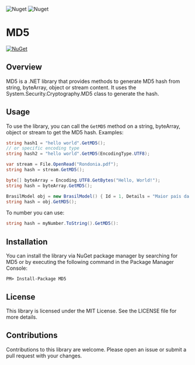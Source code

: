 ﻿![Nuget](https://img.shields.io/nuget/dt/md5)
![Nuget](https://img.shields.io/nuget/v/md5)

# MD5

[![NuGet](https://img.shields.io/nuget/v/MD5.svg)](https://www.nuget.org/packages/MD5/)

## Overview

MD5 is a .NET library that provides methods to generate MD5 hash from string, byteArray, object or stream content. It uses the System.Security.Cryptography.MD5 class to generate the hash.

## Usage

To use the library, you can call the `GetMD5` method on a string, byteArray, object or stream to get the MD5 hash.
Examples:

```csharp
string hash1 = "hello world".GetMD5();
// or specific encoding type
string hash2 = "hello world".GetMD5(EncodingType.UTF8);
```
```csharp
var stream = File.OpenRead("Rondonia.pdf");
string hash = stream.GetMD5();
```
```csharp
byte[] byteArray = Encoding.UTF8.GetBytes("Hello, World!");
string hash = byteArray.GetMD5();
```
```csharp
BrasilModel obj = new BrasilModel() { Id = 1, Details = "Maior país da América do Sul" };
string hash = obj.GetMD5();
```
To number you can use:
```csharp
string hash = myNumber.ToString().GetMD5():
```

## Installation
You can install the library via NuGet package manager by searching for MD5 or by executing the following command in the Package Manager Console:

```shell
PM> Install-Package MD5
```

## License
This library is licensed under the MIT License. See the LICENSE file for more details.

## Contributions
Contributions to this library are welcome. Please open an issue or submit a pull request with your changes.
